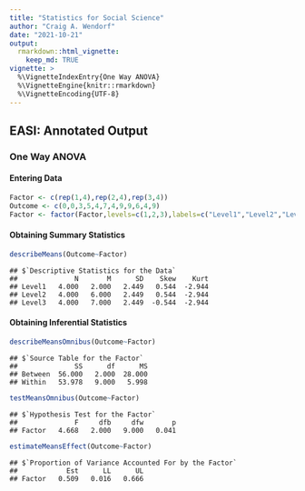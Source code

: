 ```yaml
---
title: "Statistics for Social Science"
author: "Craig A. Wendorf"
date: "2021-10-21"
output: 
  rmarkdown::html_vignette:
    keep_md: TRUE
vignette: >
  %\VignetteIndexEntry{One Way ANOVA}
  %\VignetteEngine{knitr::rmarkdown}
  %\VignetteEncoding{UTF-8}
---
```






## EASI: Annotated Output

### One Way ANOVA

#### Entering Data


```r
Factor <- c(rep(1,4),rep(2,4),rep(3,4))
Outcome <- c(0,0,3,5,4,7,4,9,9,6,4,9)
Factor <- factor(Factor,levels=c(1,2,3),labels=c("Level1","Level2","Level3"))
```

#### Obtaining Summary Statistics


```r
describeMeans(Outcome~Factor)
```

```
## $`Descriptive Statistics for the Data`
##              N       M      SD    Skew    Kurt
## Level1   4.000   2.000   2.449   0.544  -2.944
## Level2   4.000   6.000   2.449   0.544  -2.944
## Level3   4.000   7.000   2.449  -0.544  -2.944
```

#### Obtaining Inferential Statistics


```r
describeMeansOmnibus(Outcome~Factor)
```

```
## $`Source Table for the Factor`
##              SS      df      MS
## Between  56.000   2.000  28.000
## Within   53.978   9.000   5.998
```


```r
testMeansOmnibus(Outcome~Factor)
```

```
## $`Hypothesis Test for the Factor`
##              F     dfb     dfw       p
## Factor   4.668   2.000   9.000   0.041
```


```r
estimateMeansEffect(Outcome~Factor)
```

```
## $`Proportion of Variance Accounted For by the Factor`
##            Est      LL      UL
## Factor   0.509   0.016   0.666
```
